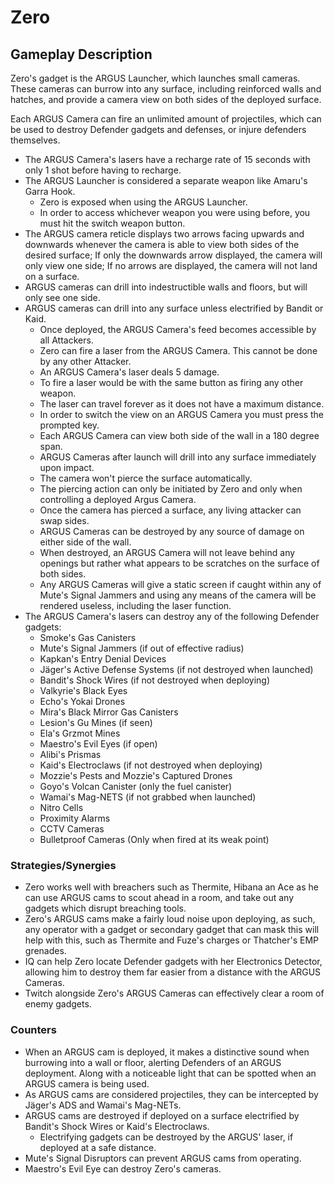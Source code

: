 # Zero

## Gameplay Description

Zero's gadget is the ARGUS Launcher, which launches small cameras. These cameras can burrow into any surface, including reinforced walls and hatches, and provide a camera view on both sides of the deployed surface.

Each ARGUS Camera can fire an unlimited amount of projectiles, which can be used to destroy Defender gadgets and defenses, or injure defenders themselves.

- The ARGUS Camera's lasers have a recharge rate of 15 seconds with only 1 shot before having to recharge.
- The ARGUS Launcher is considered a separate weapon like Amaru's Garra Hook.
  - Zero is exposed when using the ARGUS Launcher.
  - In order to access whichever weapon you were using before, you must hit the switch weapon button.
- The ARGUS camera reticle displays two arrows facing upwards and downwards whenever the camera is able to view both sides of the desired surface; If only the downwards arrow displayed, the camera will only view one side; If no arrows are displayed, the camera will not land on a surface.
- ARGUS cameras can drill into indestructible walls and floors, but will only see one side.
- ARGUS cameras can drill into any surface unless electrified by Bandit or Kaid.
  - Once deployed, the ARGUS Camera's feed becomes accessible by all Attackers.
  - Zero can fire a laser from the ARGUS Camera. This cannot be done by any other Attacker.
  - An ARGUS Camera's laser deals 5 damage.
  - To fire a laser would be with the same button as firing any other weapon.
  - The laser can travel forever as it does not have a maximum distance.
  - In order to switch the view on an ARGUS Camera you must press the prompted key.
  - Each ARGUS Camera can view both side of the wall in a 180 degree span.
  - ARGUS Cameras after launch will drill into any surface immediately upon impact.
  - The camera won't pierce the surface automatically.
  - The piercing action can only be initiated by Zero and only when controlling a deployed Argus Camera.
  - Once the camera has pierced a surface, any living attacker can swap sides.
  - ARGUS Cameras can be destroyed by any source of damage on either side of the wall.
  - When destroyed, an ARGUS Camera will not leave behind any openings but rather what appears to be scratches on the surface of both sides.
  - Any ARGUS Cameras will give a static screen if caught within any of Mute's Signal Jammers and using any means of the camera will be rendered useless, including the laser function.
- The ARGUS Camera's lasers can destroy any of the following Defender gadgets:
  - Smoke's Gas Canisters
  - Mute's Signal Jammers (if out of effective radius)
  - Kapkan's Entry Denial Devices
  - Jäger's Active Defense Systems (if not destroyed when launched)
  - Bandit's Shock Wires (if not destroyed when deploying)
  - Valkyrie's Black Eyes
  - Echo's Yokai Drones
  - Mira's Black Mirror Gas Canisters
  - Lesion's Gu Mines (if seen)
  - Ela's Grzmot Mines
  - Maestro's Evil Eyes (if open)
  - Alibi's Prismas
  - Kaid's Electroclaws (if not destroyed when deploying)
  - Mozzie's Pests and Mozzie's Captured Drones
  - Goyo's Volcan Canister (only the fuel canister)
  - Wamai's Mag-NETS (if not grabbed when launched)
  - Nitro Cells
  - Proximity Alarms
  - CCTV Cameras
  - Bulletproof Cameras (Only when fired at its weak point)

### Strategies/Synergies

- Zero works well with breachers such as Thermite, Hibana an Ace as he can use ARGUS cams to scout ahead in a room, and take out any gadgets which disrupt breaching tools.
- Zero's ARGUS cams make a fairly loud noise upon deploying, as such, any operator with a gadget or secondary gadget that can mask this will help with this, such as Thermite and Fuze's charges or Thatcher's EMP grenades.
- IQ can help Zero locate Defender gadgets with her Electronics Detector, allowing him to destroy them far easier from a distance with the ARGUS Cameras.
- Twitch alongside Zero's ARGUS Cameras can effectively clear a room of enemy gadgets.

### Counters

- When an ARGUS cam is deployed, it makes a distinctive sound when burrowing into a wall or floor, alerting Defenders of an ARGUS deployment. Along with a noticeable light that can be spotted when an ARGUS camera is being used.
- As ARGUS cams are considered projectiles, they can be intercepted by Jäger's ADS and Wamai's Mag-NETs.
- ARGUS cams are destroyed if deployed on a surface electrified by Bandit's Shock Wires or Kaid's Electroclaws.
  - Electrifying gadgets can be destroyed by the ARGUS' laser, if deployed at a safe distance.
- Mute's Signal Disruptors can prevent ARGUS cams from operating.
- Maestro's Evil Eye can destroy Zero's cameras.
